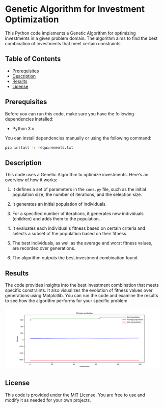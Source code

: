 # Genetic Algorithm for Investment Optimization

This Python code implements a Genetic Algorithm for optimizing investments in a given problem domain. The algorithm aims to find the best combination of investments that meet certain constraints.

## Table of Contents
- [Prerequisites](#prerequisites)
- [Description](#description)
- [Results](#results)
- [License](#license)

## Prerequisites

Before you can run this code, make sure you have the following dependencies installed:

- Python 3.x

You can install dependencies manually or using the following command:
```bash
pip install -r requirements.txt
```

## Description

This code uses a Genetic Algorithm to optimize investments. Here's an overview of how it works:

1. It defines a set of parameters in the `cons.py` file, such as the initial population size, the number of iterations, and the selection size.

2. It generates an initial population of individuals.

3. For a specified number of iterations, it generates new individuals (children) and adds them to the population.

4. It evaluates each individual's fitness based on certain criteria and selects a subset of the population based on their fitness.

5. The best individuals, as well as the average and worst fitness values, are recorded over generations.

6. The algorithm outputs the best investment combination found.

## Results

The code provides insights into the best investment combination that meets specific constraints. It also visualizes the evolution of fitness values over generations using Matplotlib. You can run the code and examine the results to see how the algorithm performs for your specific problem.

![Example](/imgs/Example.png)

## License

This code is provided under the [MIT License](LICENSE). You are free to use and modify it as needed for your own projects.